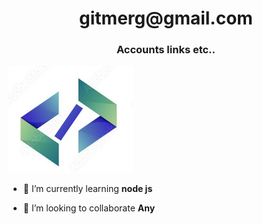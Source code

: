 

<h1 align="center">gitmerg@gmail.com</h1>
<h3 align="center">Accounts links etc..</h3>

<img src="1000_F.JPG" alt="drawing" width="200"/>



- 🌱 I’m currently learning **node js**

- 👯 I’m looking to collaborate **Any**



